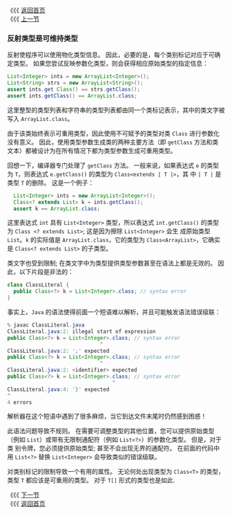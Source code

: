 《《《 [返回首页](../README.md)       <br/>
《《《 [上一节](01_Generics_for_Reflection.md)

### 反射类型是可维持类型

反射使程序可以使用物化类型信息。 因此，必要的是，每个类别标记对应于可确定类型。 如果您尝试反映参数化类型，则会获得相应原始类型的指定信息：

```java
List<Integer> ints = new ArrayList<Integer>();
List<String> strs = new ArrayList<String>();
assert ints.get Class() == strs.getClass();
assert ints.getClass() == ArrayList.class;
```

这里整型的类型列表和字符串的类型列表都由同一个类标记表示，其中的类文字被写入 `ArrayList.class`。

由于该类始终表示可重用类型，因此使用不可赋予的类型对类 `Class` 进行参数化没有意义。 因此，使用类型参数生成类的两种主要方法（即 `getClass` 方法和类
文本）都被设计为在所有情况下都为类型参数生成可重用类型。

回想一下，编译器专门处理了 `getClass` 方法。 一般来说，如果表达式 `e` 的类型为 `T`，则表达式 `e.getClass()` 的类型为 `Class<extends | T |>`，其
中 `| T |` 是类型 `T` 的删除。 这是一个例子：

```java
  List<Integer> ints = new ArrayList<Integer>();
  Class<? extends List> k = ints.getClass();
  assert k == ArrayList.class;
```

这里表达式 `int` 具有 `List<Integer>` 类型，所以表达式 `int.getClass()` 的类型为 `Class <? extends List>`; 这是因为擦除 `List<Integer>` 会生
成原始类型 `List`。`k` 的实际值是 `ArrayList.class`，它的类型为 `Class<ArrayList>`，它确实是 `Class<? extends List>` 的子类型。

类文字也受到限制; 在类文字中为类型提供类型参数甚至在语法上都是无效的。 因此，以下片段是非法的：

```java
class ClassLiteral {
  public Class<?> k = List<Integer>.class; // syntax error
}
```

事实上，`Java` 的语法使得前面一个短语难以解析，并且可能触发语法错误级联：

```java
% javac ClassLiteral.java
ClassLiteral.java:2: illegal start of expression
public Class<?> k = List<Integer>.class; // syntax error
							  ^
ClassLiteral.java:2: ';' expected
public Class<?> k = List<Integer>.class; // syntax error
							  ^
ClassLiteral.java:2: <identifier> expected
public Class<?> k = List<Integer>.class; // syntax error
								  ^
ClassLiteral.java:4: '}' expected
^
4 errors
```

解析器在这个短语中遇到了很多麻烦，当它到达文件末尾时仍然感到困惑！

此语法问题导致不规则。 在需要可调整类型的其他位置，您可以提供原始类型（例如 `List`）或带有无限制通配符（例如 `List<?>`）的参数化类型。 但是，对于类
别令牌，您必须提供原始类型; 甚至不会出现无界的通配符。 在前面的代码中用 `List<?>` 替换 `List<Integer>` 会导致类似的错误级联。

对类别标记的限制导致一个有用的属性。 无论何处出现类型为 `Class<T>` 的类型，类型 `T` 都应该是可重用的类型。 对于 `T[]` 形式的类型也是如此.

《《《 [下一节](03_Reflection_for_Primitive_Types.md)      <br/>
《《《 [返回首页](../README.md)
